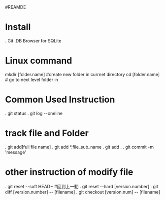 #REAMDE
# Install
. Git
.DB Browser for SQLite

# Linux command
mkdir [folder.name] #create new folder in currnet directory
cd [folder.name] # go to next level folder in 

# Common Used Instruction
. git status
. git log --oneline

# track file and Folder
. git add[full file name]
. git add *.file_sub_name
. git add .
. git commit -m 'message'

# other instruction of modify file
. git reset --soft HEAD~ #回到上一動
. git reset --hard [version.number]
. git diff [version.number] -- [filename]
. git checkout [version.num] -- [filename]
